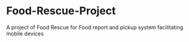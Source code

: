 Food-Rescue-Project
===================

A project of Food Rescue for Food report and pickup system facilitating mobile devices
